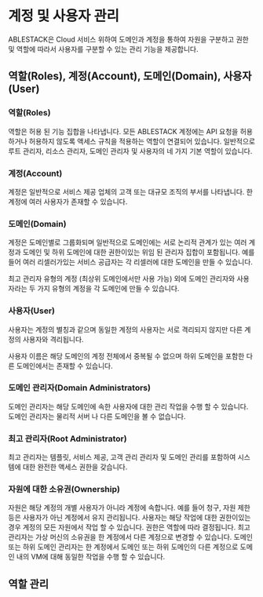 # 계정 및 사용자 관리

ABLESTACK은 Cloud 서비스 위하여 도메인과 계정을 통하여 자원을 구분하고 권한 및 역할에 따라서 사용자를 구분할 수 있는 관리 기능을 제공합니다. 

## 역할(Roles), 계정(Account), 도메인(Domain), 사용자(User)

### 역할(Roles)
역할은 허용 된 기능 집합을 나타냅니다. 모든 ABLESTACK 계정에는 API 요청을 허용하거나 허용하지 않도록 액세스 규칙을 적용하는 역할이 연결되어 있습니다. 일반적으로 루트 관리자, 리소스 관리자, 도메인 관리자 및 사용자의 네 가지 기본 역할이 있습니다.

### 계정(Account)
계정은 일반적으로 서비스 제공 업체의 고객 또는 대규모 조직의 부서를 나타냅니다. 한 계정에 여러 사용자가 존재할 수 있습니다.

### 도메인(Domain)
계정은 도메인별로 그룹화되며 일반적으로 도메인에는 서로 논리적 관계가 있는 여러 계정과 도메인 및 하위 도메인에 대한 권한이있는 위임 된 관리자 집합이 포함됩니다. 
예를 들어 여러 리셀러가있는 서비스 공급자는 각 리셀러에 대한 도메인을 만들 수 있습니다.

최고 관리자 유형의 계정 (최상위 도메인에서만 사용 가능) 외에 도메인 관리자와 사용자라는 두 가지 유형의 계정을 각 도메인에 만들 수 있습니다.

### 사용자(User)
사용자는 계정의 별칭과 같으며 동일한 계정의 사용자는 서로 격리되지 않지만 다른 계정의 사용자와 격리됩니다. 

사용자 이름은 해당 도메인의 계정 전체에서 중복될 수 없으며 하위 도메인을 포함한 다른 도메인에서는 존재할 수 있습니다.

### 도메인 관리자(Domain Administrators)
도메인 관리자는 해당 도메인에 속한 사용자에 대한 관리 작업을 수행 할 수 있습니다. 도메인 관리자는 물리적 서버 나 다른 도메인을 볼 수 없습니다.

### 최고 관리자(Root Administrator)
최고 관리자는 템플릿, 서비스 제공, 고객 관리 관리자 및 도메인 관리를 포함하여 시스템에 대한 완전한 액세스 권한을 갖습니다.

### 자원에 대한 소유권(Ownership)
자원은 해당 계정의 개별 사용자가 아니라 계정에 속합니다. 예를 들어 청구, 자원 제한 등은 사용자가 아닌 계정에서 유지 관리됩니다. 사용자는 해당 작업에 대한 권한이있는 경우 계정의 모든 자원에서 작업 할 수 있습니다. 권한은 역할에 따라 결정됩니다. 최고 관리자는 가상 머신의 소유권을 한 계정에서 다른 계정으로 변경할 수 있습니다. 도메인 또는 하위 도메인 관리자는 한 계정에서 도메인 또는 하위 도메인의 다른 계정으로 도메인 내의 VM에 대해 동일한 작업을 수행 할 수 있습니다.

## 역할 관리 